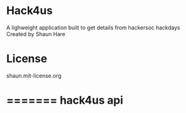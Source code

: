 Hack4us
============

A lighweight application built to get details from hackersoc hackdays
Created by Shaun Hare 

License
==============

shaun.mit-license.org

=======
hack4us api 
=============


